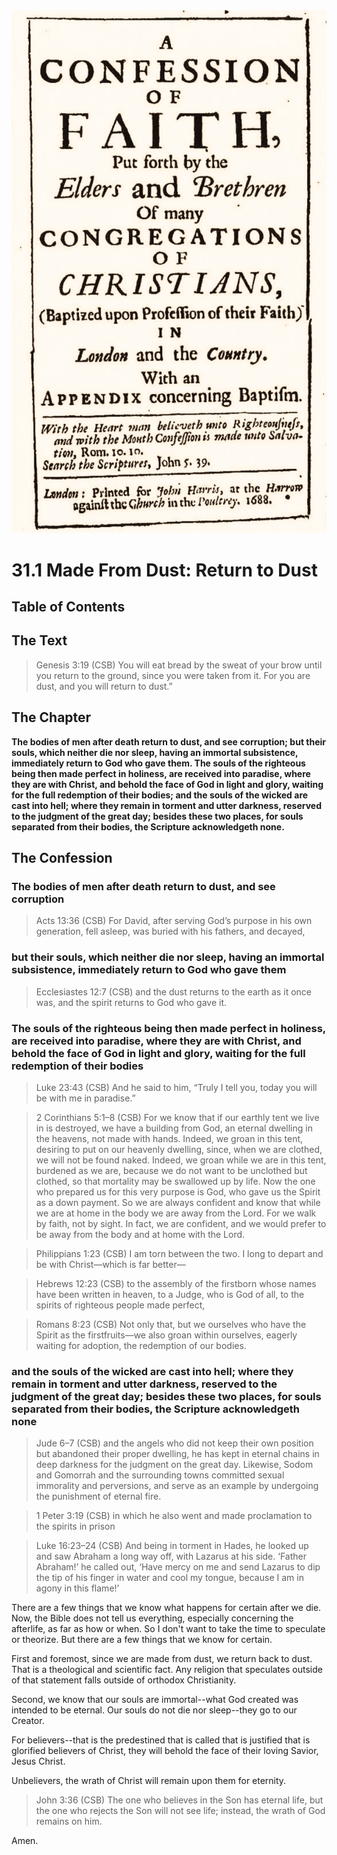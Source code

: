 <img class="intro-right" src="art-1689.png">

# 31.1 Made From Dust: Return to Dust

## Table of Contents

<!-- toc -->

## The Text

>Genesis 3:19 (CSB) You will eat bread by the sweat of your brow until you return to the ground, since you were taken from it. For you are dust, and you will return to dust.”

## The Chapter

**The bodies of men after death return to dust, and see corruption; but their souls, which neither die nor sleep, having an immortal subsistence, immediately return to God who gave them. The souls of the righteous being then made perfect in holiness, are received into paradise, where they are with Christ, and behold the face of God in light and glory, waiting for the full redemption of their bodies; and the souls of the wicked are cast into hell; where they remain in torment and utter darkness, reserved to the judgment of the great day; besides these two places, for souls separated from their bodies, the Scripture acknowledgeth none.**

## The Confession

### The bodies of men after death return to dust, and see corruption

>Acts 13:36 (CSB) For David, after serving God’s purpose in his own generation, fell asleep, was buried with his fathers, and decayed,

### but their souls, which neither die nor sleep, having an immortal subsistence, immediately return to God who gave them

>Ecclesiastes 12:7 (CSB) and the dust returns to the earth as it once was, and the spirit returns to God who gave it.

### The souls of the righteous being then made perfect in holiness, are received into paradise, where they are with Christ, and behold the face of God in light and glory, waiting for the full redemption of their bodies

>Luke 23:43 (CSB) And he said to him, “Truly I tell you, today you will be with me in paradise.”

>2 Corinthians 5:1–8 (CSB) For we know that if our earthly tent we live in is destroyed, we have a building from God, an eternal dwelling in the heavens, not made with hands. Indeed, we groan in this tent, desiring to put on our heavenly dwelling, since, when we are clothed, we will not be found naked. Indeed, we groan while we are in this tent, burdened as we are, because we do not want to be unclothed but clothed, so that mortality may be swallowed up by life. Now the one who prepared us for this very purpose is God, who gave us the Spirit as a down payment. So we are always confident and know that while we are at home in the body we are away from the Lord. For we walk by faith, not by sight. In fact, we are confident, and we would prefer to be away from the body and at home with the Lord.

>Philippians 1:23 (CSB) I am torn between the two. I long to depart and be with Christ—which is far better—

>Hebrews 12:23 (CSB) to the assembly of the firstborn whose names have been written in heaven, to a Judge, who is God of all, to the spirits of righteous people made perfect,

>Romans 8:23 (CSB) Not only that, but we ourselves who have the Spirit as the firstfruits—we also groan within ourselves, eagerly waiting for adoption, the redemption of our bodies.

### and the souls of the wicked are cast into hell; where they remain in torment and utter darkness, reserved to the judgment of the great day; besides these two places, for souls separated from their bodies, the Scripture acknowledgeth none

>Jude 6–7 (CSB) and the angels who did not keep their own position but abandoned their proper dwelling, he has kept in eternal chains in deep darkness for the judgment on the great day. Likewise, Sodom and Gomorrah and the surrounding towns committed sexual immorality and perversions, and serve as an example by undergoing the punishment of eternal fire.

>1 Peter 3:19 (CSB) in which he also went and made proclamation to the spirits in prison

>Luke 16:23–24 (CSB) And being in torment in Hades, he looked up and saw Abraham a long way off, with Lazarus at his side. ‘Father Abraham!’ he called out, ‘Have mercy on me and send Lazarus to dip the tip of his finger in water and cool my tongue, because I am in agony in this flame!’

There are a few things that we know what happens for certain after we die. Now, the Bible does not tell us everything, especially concerning the afterlife, as far as how or when. So I don't want to take the time to speculate or theorize. But there are a few things that we know for certain.

First and foremost, since we are made from dust, we return back to dust. That is a theological and scientific fact. Any religion that speculates outside of that statement falls outside of orthodox Christianity.

Second, we know that our souls are immortal--what God created was intended to be eternal. Our souls do not die nor sleep--they go to our Creator.

For believers--that is the predestined that is called that is justified that is glorified believers of Christ, they will behold the face of their loving Savior, Jesus Christ.

Unbelievers, the wrath of Christ will remain upon them for eternity.

>John 3:36 (CSB) The one who believes in the Son has eternal life, but the one who rejects the Son will not see life; instead, the wrath of God remains on him.

Amen.
